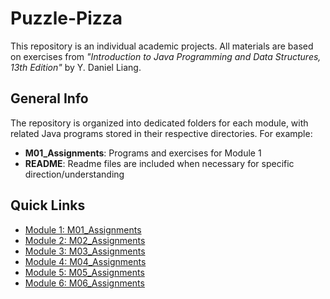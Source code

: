 # Puzzle-Pizza

This repository is an individual academic projects. All materials are based on exercises from *"Introduction to Java Programming and Data Structures, 13th Edition"* by Y. Daniel Liang. 


## General Info
The repository is organized into dedicated folders for each module, with related Java programs stored in their respective directories. For example:
- **M01_Assignments**: Programs and exercises for Module 1
- **README**: Readme files are included when necessary for specific direction/understanding 


## Quick Links
- [Module 1: M01_Assignments](./M01_Assignments)
- [Module 2: M02_Assignments](./M02_Assignments)
- [Module 3: M03_Assignments](./M03_Assignments)
- [Module 4: M04_Assignments](./M04_Assignments)
- [Module 5: M05_Assignments](./M05_Assignments)
- [Module 6: M06_Assignments](./M06_Assignments)
